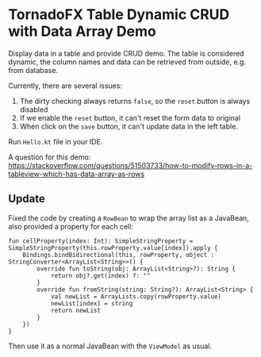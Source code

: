 TornadoFX Table Dynamic CRUD with Data Array Demo
=================================================

Display data in a table and provide CRUD demo. The table is considered dynamic, the column names and data can be retrieved from outside, e.g. from database.

Currently, there are several issues:

1. The dirty checking always returns `false`, so the `reset` button is always disabled
2. If we enable the `reset` button, it can't reset the form data to original
3. When click on the `save` button, it can't update data in the left table.

Run `Hello.kt` file in your IDE.

A question for this demo: <https://stackoverflow.com/questions/51503733/how-to-modify-rows-in-a-tableview-which-has-data-array-as-rows>

Update
------

Fixed the code by creating a `RowBean` to wrap the array list as a JavaBean, also provided a property for each cell:

```
fun cellProperty(index: Int): SimpleStringProperty = SimpleStringProperty(this.rowProperty.value[index]).apply {
    Bindings.bindBidirectional(this, rowProperty, object : StringConverter<ArrayList<String>>() {
        override fun toString(obj: ArrayList<String>?): String {
            return obj?.get(index) ?: ""
        }
        override fun fromString(string: String?): ArrayList<String> {
            val newList = ArrayLists.copy(rowProperty.value)
            newList[index] = string
            return newList
        }
    })
}
```

Then use it as a normal JavaBean with the `ViewModel` as usual.
